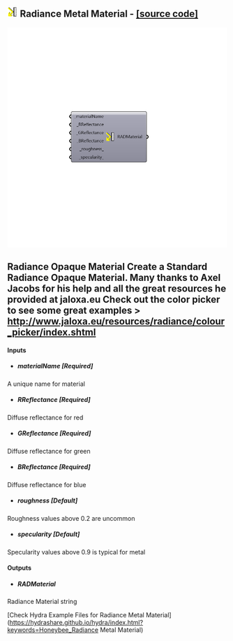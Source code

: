 ## ![](../../images/icons/Radiance_Metal_Material.png) Radiance Metal Material - [[source code]](https://github.com/ladybug-tools/honeybee-legacy/tree/master/src/Honeybee_Radiance%20Metal%20Material.py)

![](../../images/components/Radiance_Metal_Material.png)

Radiance Opaque Material
 Create a Standard Radiance Opaque Material. Many thanks to Axel Jacobs for his help and all the great resources he provided at jaloxa.eu
 Check out the color picker to see some great examples > http://www.jaloxa.eu/resources/radiance/colour_picker/index.shtml
 -
 

#### Inputs
* ##### materialName [Required]
A unique name for material
* ##### RReflectance [Required]
Diffuse reflectance for red
* ##### GReflectance [Required]
Diffuse reflectance for green
* ##### BReflectance [Required]
Diffuse reflectance for blue
* ##### roughness [Default]
Roughness values above 0.2 are uncommon
* ##### specularity [Default]
Specularity values above 0.9 is typical for metal

#### Outputs
* ##### RADMaterial
Radiance Material string


[Check Hydra Example Files for Radiance Metal Material](https://hydrashare.github.io/hydra/index.html?keywords=Honeybee_Radiance Metal Material)